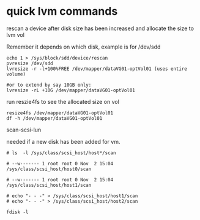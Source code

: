 # quick lvm commands

rescan a device after disk size has been increased and allocate the size to lvm vol

Remember it depends on which disk, example is for /dev/sdd
```
echo 1 > /sys/block/sdd/device/rescan
pvresize /dev/sdd
lvresize -r -l+100%FREE /dev/mapper/dataVG01-optVol01 (uses entire volume)

#or to extend by say 10GB only:
lvresize -rL +10G /dev/mapper/dataVG01-optVol01

```
run reszie4fs to see the allocated size on vol

```
resize4fs /dev/mapper/dataVG01-optVol01
df -h /dev/mapper/dataVG01-optVol01
```

scan-scsi-lun

needed if a new disk has been added for vm.

```
# ls  -l /sys/class/scsi_host/host*/scan

# --w------- 1 root root 0 Nov  2 15:04 /sys/class/scsi_host/host0/scan

# --w------- 1 root root 0 Nov  2 15:04 /sys/class/scsi_host/host1/scan

# echo "- - -" > /sys/class/scsi_host/host1/scan
# echo "- - -" > /sys/class/scsi_host/host2/scan

fdisk -l

```
